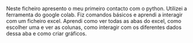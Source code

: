 Neste ficheiro apresento o meu primeiro contacto com o python. 
Utilizei a ferramenta do google colab. Fiz comandos básicos e aprendi a interagir com um ficheiro excel.
Aprendi como ver todas as abas do excel, como escolher uma e ver as colunas, como interagir com os diferentes dados dessa aba e como criar gráficos. 
